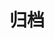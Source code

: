 # 归档

<TimeLine-box timeLineYear="2022">

<time-line title="ES6模块化问题解决"
        content="使用<b>webpack</b>工具进行打包，对当前代码的降级可以去掉script标签引入的<b>type='module'</b>类型设置，
避免引发<b style='color:red;'>Uncaught SyntaxError: Cannot use import statement outside a module</b>错误。"
        href="article/2022/front-end/ES6模块化问题解决.md"
        year=2022 month_day="04/09"
        name="雨落">
</time-line>

<time-line title="一个周敲代码的反思"
        content="工欲善其事，必先利其器。"
        href="life/2022/一个周敲代码的反思.md"
        year=2022 month_day="04/08"
        name="雨落">
</time-line>

<time-line title="vue-router详解"
        content="关于Vue路由的使用，包括：单级路由、多级路由、路由传参等知识。"
        href="article/2022/front-end/vue-router详解.md"
        year=2022 month_day="04/08"
        name="雨落">
</time-line>

<time-line title="Vue.js作者尤雨溪：框架设计就是不断地舍取"
        content="一篇在21年8月采访我男神的录音，尤雨溪就是我男神😭，
                希望我以后也能像他一样写出那如诗一般优美的代码。加油加油！"
        external=true
        href="https://www.xiaoyuzhoufm.com/episode/60fa5462fc5d26f06578d4f6"
        year=2022 month_day="04/06"
        name="从零道一">
</time-line>

<time-line title="关于我的破烂小屋"  
        content="耗时三四天，从零到有，陆陆续续添加了不少功能。
                就像盖房子一样，我宁愿自己搭也不想套用别人做的模板。自定义yyds！😊"
        year="2022" month_day="04/05" name="雨落"
        href="life/2022/home.md">
</time-line>

</TimeLine-box>






<script type="text/javascript" src="assets/js/skrollr.min.js"></script>
<script type="text/javascript">
    let s = skrollr.init();
</script>
